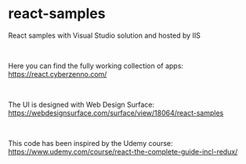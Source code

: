 # react-samples
React samples with Visual Studio solution and hosted by IIS

<br/>

Here you can find the fully working collection of apps:  
https://react.cyberzenno.com/

<br/>

The UI is designed with Web Design Surface:   
https://webdesignsurface.com/surface/view/18064/react-samples

<br/>

This code has been inspired by the Udemy course:  
https://www.udemy.com/course/react-the-complete-guide-incl-redux/
